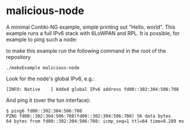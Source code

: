 # malicious-node

A minimal Contiki-NG example, simple printing out "Hello, world".
This example runs a full IPv6 stack with 6LoWPAN and RPL.
It is possible, for example to ping such a node:

to make this example run the following command in the root of the repository
```
./makeExample malicious-node
```

Look for the node's global IPv6, e.g.:
```
[INFO: Native    ] Added global IPv6 address fd00::302:304:506:708
```

And ping it (over the tun interface):
```
$ ping6 fd00::302:304:506:708
PING fd00::302:304:506:708(fd00::302:304:506:708) 56 data bytes
64 bytes from fd00::302:304:506:708: icmp_seq=1 ttl=64 time=0.289 ms
```
